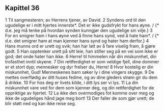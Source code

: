 ## Kapittel 36

1 Til sangmesteren; av Herrens tjener, av David.
2 Syndens ord til den ugudelige er i mitt hjertes innerste*. Det er ikke gudsfrykt for hans øyne. / {* d.e. jeg må tenke på hvordan synden kunngjør den ugudelige sin vilje.}
3 For en smigrer ham i hans øyne ved å finne hans synd, ved å hate ham*. / {* d.e. det smigrer ham at man kjenner hans synd og hater ham derfor.}
4 Hans munns ord er urett og svik; han har latt av å fare viselig fram, å gjøre godt.
5 Han opptenker urett på sitt leie, han stiller seg på en vei som ikke er god; det onde hater han ikke.
6 Herre! til himmelen når din miskunnhet, din trofasthet inntil skyene.
7 Din rettferdighet er som veldige fjell, dine dommer er et stort dyp; mennesker og dyr frelser du, Herre!
8 Hvor kostelig er din miskunnhet, Gud! Menneskenes barn søker ly i dine vingers skygge.
9 De mettes overflødig av ditt huses fedme, og av dine gleders strøm gir du dem å drikke.
10 For hos deg er livets kilde, i ditt lys ser vi lys.
11 La din miskunnhet vare ved for dem som kjenner deg, og din rettferdighet for de oppriktige av hjertet.
12 La ikke den overmodiges fot komme over meg og ikke de ugudeliges hånd jage meg bort!
13 Der faller de som gjør urett; de blir støtt ned og kan ikke reise seg.
